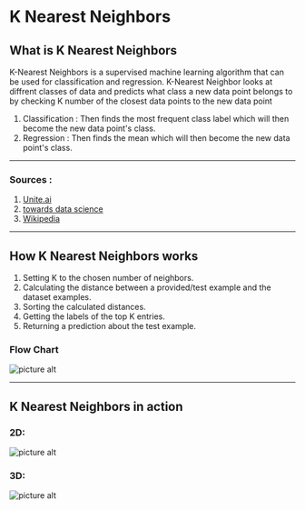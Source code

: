 # K Nearest Neighbors

## What is K Nearest Neighbors
K-Nearest Neighbors is a supervised machine learning algorithm that can be used for classification and regression. K-Nearest Neighbor looks at diffrent classes of data and predicts what class a new data point belongs to by checking K number of the closest data points to the new data point 

1. Classification : Then finds the most frequent class label which will then become the new data point's class.
2. Regression : Then finds the mean which will then become the new data point's class.

- - - - 
### Sources :
1. [Unite.ai](https://www.unite.ai/what-is-k-nearest-neighbors/)
2. [towards data science](https://towardsdatascience.com/a-simple-introduction-to-k-nearest-neighbors-algorithm-b3519ed98e)
3. [Wikipedia](https://en.wikipedia.org/wiki/K-nearest_neighbors_algorithm)
- - - -
## How K Nearest Neighbors works
1. Setting K to the chosen number of neighbors.
2. Calculating the distance between a provided/test example and the dataset examples.
3. Sorting the calculated distances.
4. Getting the labels of the top K entries.
5. Returning a prediction about the test example.

### Flow Chart
![picture alt](https://i.gyazo.com/7a9a09e297a6d73374199869e1c8aacd.png "Flow Chart")
- - - -
## K Nearest Neighbors in action
### 2D:
![picture alt](https://i.gyazo.com/74dbc131b931881726322a748eb834a1.png " K Nearest Neighbors in 2D")
### 3D:
![picture alt](https://i.gyazo.com/a386f313344695b4db75189dad4f9375.png " K Nearest Neighbors in 3D")
